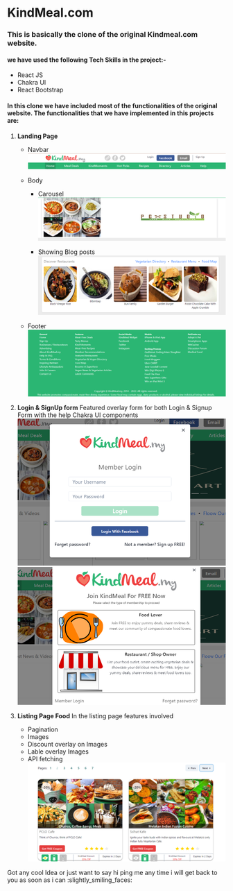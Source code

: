 # KindMeal.com
### This is basically the clone of the original Kindmeal.com website.

#### we have used the following Tech Skills in the project:-
- React JS
- Chakra UI
- React Bootstrap

#### In this clone we have included most of the functionalities of the original website. The functionalities that we have implemented in this projects are:

1. **Landing Page** 
    - Navbar
    ![Kindmeal Navbar](./readmdImages/Navbar.png)

    - Body 
        - Carousel ![Cool Carousel](./readmdImages/carousel.png)

        - Showing Blog posts ![Blog Posts](./readmdImages/blog_post.png)

    - Footer
      ![Footer](./readmdImages/footer.png)

2. **Login & SignUp form**
    Featured overlay form for both Login & Signup Form with the help Chakra UI components
    ![Login Form](./readmdImages/login.png) ![Signup Form](./readmdImages/signup.png)

3. **Listing Page Food**
    In the listing page features involved  
    - Pagination
    - Images
    - Discount overlay on Images
    - Lable overlay Images
    - API fetching
    ![Listing Page](./readmdImages/listing_page.png)


Got any cool Idea or just want to say hi ping me any time i will get back to you as soon as i can 	:slightly_smiling_faces:



